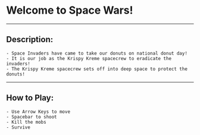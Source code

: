 # Welcome to Space Wars!
 
---


## Description:
    - Space Invaders have came to take our donuts on national donut day!
    - It is our job as the Krispy Kreme spacecrew to eradicate the invaders!
    - The Krispy Kreme spacecrew sets off into deep space to protect the donuts!


---

## How to Play:
    - Use Arrow Keys to move
    - Spacebar to shoot
    - Kill the mobs
    - Survive
    
    

    

